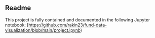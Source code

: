 ## Readme

This project is fully contained and documented in the following Jupyter notebook: [https://github.com/rakin23/fund-data-visualization/blob/main/project.ipynb)